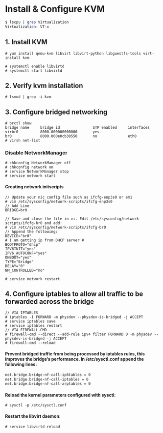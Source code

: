 # Install & Configure KVM
```bash
$ lscpu | grep Virtualization
Virtualization: VT-x
```

## 1. Install KVM
```
# yum install qemu-kvm libvirt libvirt-python libguestfs-tools virt-install kvm
```

```
# systemctl enable libvirtd  
# systemctl start libvirtd
```

## 2. Verify kvm installation
```
# lsmod | grep -i kvm
```

## 3. Configure bridged networking
```
# brctl show
bridge name     bridge id               STP enabled     interfaces
virbr0          8000.000000000000       yes
br0             8000.000e0cb30550       no              eth0
# virsh net-list
```
### Disable NetworkManager
```
# chkconfig NetworkManager off
# chkconfig network on
# service NetworkManager stop
# service network start
```
#### Creating network initscripts
```script
// Update your nic config file such as ifcfg-enp3s0 or em1
# vim /etc/sysconfig/network-scripts/ifcfg-enp3s0
// Add Line
BRIDGE=br0

// Save and close the file in vi. Edit /etc/sysconfig/network-scripts/ifcfg-br0 and add:
# vim /etc/sysconfig/network-scripts/ifcfg-br0
// Append the following:
DEVICE="br0"
# I am getting ip from DHCP server #
BOOTPROTO="dhcp"
IPV6INIT="yes"
IPV6_AUTOCONF="yes"
ONBOOT="yes"
TYPE="Bridge"
DELAY="0"
NM_CONTROLLED="no"

# service network restart
```
## 4. Configure iptables to allow all traffic to be forwarded across the bridge
```
// VIA IPTABLES
# iptables -I FORWARD -m physdev --physdev-is-bridged -j ACCEPT
# service iptables save
# service iptables restart
// VIA FIREWALL-CMD
# firewall-cmd --direct --add-rule ipv4 filter FORWARD 0 -m physdev --physdev-is-bridged -j ACCEPT
# firewall-cmd --reload
```

#### Prevent bridged traffic from being processed by iptables rules, this improves the bridge’s performance. In /etc/sysctl.conf append the following lines:
```bash
net.bridge.bridge-nf-call-ip6tables = 0
net.bridge.bridge-nf-call-iptables = 0
net.bridge.bridge-nf-call-arptables = 0
```
#### Reload the kernel parameters configured with sysctl:
```
# sysctl -p /etc/sysctl.conf
```
#### Restart the libvirt daemon:
```
# service libvirtd reload
```